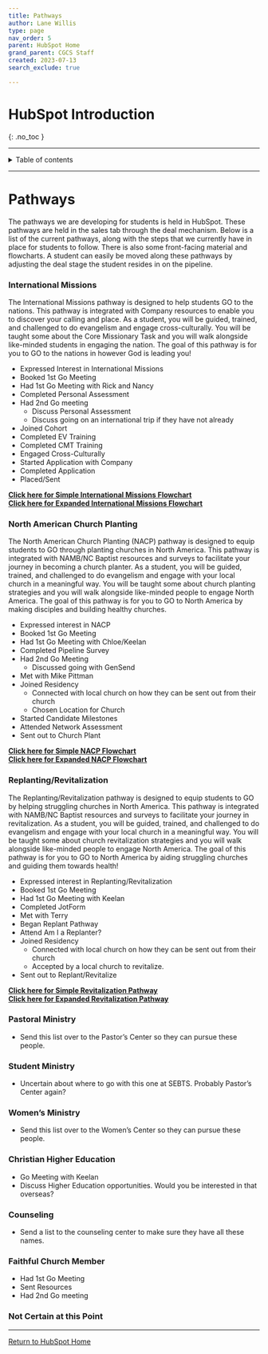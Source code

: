 ```yaml
---
title: Pathways
author: Lane Willis
type: page
nav_order: 5
parent: HubSpot Home
grand_parent: CGCS Staff
created: 2023-07-13
search_exclude: true

---
```


# HubSpot Introduction
{: .no_toc }

---

<details closed markdown="block">
  <summary>
    Table of contents
  </summary>
  {: .text-delta }
1. TOC
{:toc}
</details>

---

# Pathways

The pathways we are developing for students is held in HubSpot. These pathways are held in the sales tab through the deal mechanism. Below is a list of the current pathways, along with the steps that we currently have in place for students to follow. There is also some front-facing material and flowcharts. A student can easily be moved along these pathways by adjusting the deal stage the student resides in on the pipeline.

### International Missions
The International Missions pathway is designed to help students GO to the nations. This pathway is integrated with Company resources to enable you to discover your calling and place. As a student, you will be guided, trained, and challenged to do evangelism and engage cross-culturally. You will be taught some about the Core Missionary Task and you will walk alongside like-minded students in engaging the nation. The goal of this pathway is for you to GO to the nations in however God is leading you!

* Expressed Interest in International Missions
* Booked 1st Go Meeting
* Had 1st Go Meeting with Rick and Nancy
* Completed Personal Assessment
* Had 2nd Go meeting
     * Discuss Personal Assessment
     * Discuss going on an international trip if they have not already
* Joined Cohort
* Completed EV Training
* Completed CMT Training
* Engaged Cross-Culturally
* Started Application with Company
* Completed Application
* Placed/Sent

**[Click here for Simple International Missions Flowchart](/files/pathway-flowcharts/International%20Missions%20Simple.png)**  
**[Click here for Expanded International Missions Flowchart](/files/pathway-flowcharts/International%20Missions%20Expanded.png)**

### North American Church Planting
The North American Church Planting (NACP) pathway is designed to equip students to GO through planting churches in North America. This pathway is integrated with NAMB/NC Baptist resources and surveys to facilitate your journey in becoming a church planter. As a student, you will be guided, trained, and challenged to do evangelism and engage with your local church in a meaningful way. You will be taught some about church planting strategies and you will walk alongside like-minded people to engage North America. The goal of this pathway is for you to GO to North America by making disciples and building healthy churches.

* Expressed interest in NACP
* Booked 1st Go Meeting
* Had 1st Go Meeting with Chloe/Keelan
* Completed Pipeline Survey
* Had 2nd Go Meeting
     * Discussed going with GenSend
* Met with Mike Pittman
* Joined Residency
     * Connected with local church on how they can be sent out from their church
     * Chosen Location for Church
* Started Candidate Milestones
* Attended Network Assessment
* Sent out to Church Plant

**[Click here for Simple NACP Flowchart](/files/pathway-flowcharts/NACP%20Simple.png)**  
**[Click here for Expanded NACP Flowchart](/files/pathway-flowcharts/NACP%20Expanded.png)**

### Replanting/Revitalization
The Replanting/Revitalization pathway is designed to equip students to GO by helping struggling churches in North America. This pathway is integrated with NAMB/NC Baptist resources and surveys to facilitate your journey in revitalization. As a student, you will be guided, trained, and challenged to do evangelism and engage with your local church in a meaningful way. You will be taught some about church revitalization strategies and you will walk alongside like-minded people to engage North America. The goal of this pathway is for you to GO to North America by aiding struggling churches and guiding them towards health!

* Expressed interest in Replanting/Revitalization
* Booked 1st Go Meeting
* Had 1st Go Meeting with Keelan
* Completed JotForm
* Met with Terry
* Began Replant Pathway
* Attend Am I a Replanter?
* Joined Residency
     * Connected with local church on how they can be sent out from their church
     * Accepted by a local church to revitalize.
* Sent out to Replant/Revitalize

**[Click here for Simple Revitalization Pathway](/files/pathway-flowcharts/Revitalization%20Simple.png)**  
**[Click here for Expanded Revitalization Pathway](/files/pathway-flowcharts/Revitalization%20Expanded.png)**

### Pastoral Ministry
* Send this list over to the Pastor’s Center so they can pursue these people.

### Student Ministry
* Uncertain about where to go with this one at SEBTS. Probably Pastor’s Center again?

### Women’s Ministry
* Send this list over to the Women’s Center so they can pursue these people.

### Christian Higher Education
* Go Meeting with Keelan
* Discuss Higher Education opportunities. Would you be interested in that overseas?

### Counseling
* Send a list to the counseling center to make sure they have all these names.

### Faithful Church Member
* Had 1st Go Meeting
* Sent Resources
* Had 2nd Go meeting

### Not Certain at this Point

---

[Return to HubSpot Home](/cgcs-staff-information/hubspot/hubspot.html)
